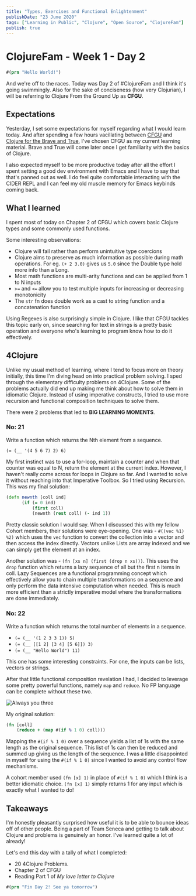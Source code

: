 ```yaml
---
title: "Types, Exercises and Functional Enlightenment"
publishDate: "23 June 2020"
tags: ["Learning in Public", "Clojure", "Open Source", "ClojureFam"]
publish: true
---
```


# ClojureFam - Week 1 - Day 2

```clojure
#(prn "Hello World!")
```

And we're off to the races. Today was Day 2 of #ClojureFam and I think it's going swimmingly.
Also for the sake of conciseness (how very Clojurian), I will be referring to Clojure From the Ground Up as **CFGU**.

## Expectations

Yesterday, I set some expectations for myself regarding what I would learn today. And after spending a few hours vacillating between
[CFGU](https://aphyr.com/posts/301-clojure-from-the-ground-up-welcome) and [Clojure for the Brave and True](https://braveclojure.com),
I've chosen CFGU as my current learning material. Brave and True will come later once I get familiarity with the basics of Clojure.

I also expected myself to be more productive today after all the effort I spent setting a good dev environment with Emacs and I have to say that
that's panned out as well.
I do feel quite comfortable interacting with the CIDER REPL and I can feel my old muscle memory for Emacs keybinds coming back.

## What I learned

I spent most of today on Chapter 2 of CFGU which covers basic Clojure types and some commonly used functions.

Some interesting observations:

- Clojure will fail rather than perform unintuitive type coercions
- Clojure aims to preserve as much information as possible during math operations. For eg. `(+ 2 3.0)` gives us `5.0` since the Double type hold more info than a Long.
- Most math functions are multi-arity functions and can be applied from 1 to N inputs
- `>=` and `<=` allow you to test multiple inputs for increasing or decreasing monotonicity
- The `str` fn does double work as a cast to string function and a concatenation function

Using Regexes is also surprisingly simple in Clojure. I like that CFGU tackles this topic early on, since searching for text in strings is a pretty
basic operation and everyone who's learning to program know how to do it effectively.

## 4Clojure

Unlike my usual method of learning, where I tend to focus more on theory initially, this time I'm diving head on into practical problem solving.
I sped through the elementary difficulty problems on 4Clojure. Some of the problems actually did end up making me think about how to solve them
in idiomatic Clojure. Instead of using imperative constructs, I tried to use more recursion and functional composition techniques to solve them.

There were 2 problems that led to **BIG LEARNING MOMENTS**.

### No: 21

Write a function which returns the Nth element from a sequence.

`(= (__ '(4 5 6 7) 2) 6)`

My first instinct was to use a for-loop, maintain a counter and when that counter was equal to N, return the element at the current index.
However, I haven't really come across for loops in Clojure so far. And I wanted to solve it without reaching into that Imperative Toolbox.
So I tried using Recursion. This was my final solution:

```clojure
(defn newnth [coll ind]
      (if (= 0 ind)
          (first coll)
          (newnth (rest coll) (- ind 1))
```

Pretty classic solution I would say. When I discussed this with my fellow Cohort members, their solutions were eye-opening.
One was - `#((vec %1) %2)` which uses the `vec` function to convert the collection into a vector and then access the index directly.
Vectors unlike Lists are array indexed and we can simply get the element at an index.

Another solution was - `(fn [xs n] (first (drop n xs)))`. This uses the `drop` function which returns a lazy sequence of all but the first n items in coll.
Lazy Sequences are a functional programming concept which effectively allow you to chain multiple transformations on a sequence and only perform
the data intensive computation when needed. This is much more efficient than a strictly imperative model where the transformations are done immediately.

### No: 22

Write a function which returns the total number of elements in a sequence.

- `(= (__ '(1 2 3 3 1)) 5)`
- `(= (__ [[1 2] [3 4] [5 6]]) 3)`
- `(= (__ "Hello World") 11)`

This one has some interesting constraints. For one, the inputs can be lists, vectors or strings.

After that little functional composition revelation I had, I decided to leverage some pretty powerful functions, namely `map` and `reduce`.
No FP language can be complete without these two.

![Always you three](assets/always-you-three.png)

My original solution:

```clojure
(fn [coll]
    (reduce + (map #(if % 1 0) coll)))
```

Mapping the `#(if % 1 0)` over a sequence yields a list of 1s with the same length as the original sequence. This list of 1s can then be reduced and summed up
giving us the length of the sequence. I was a little disappointed in myself for using the `#(if % 1 0)` since I wanted to avoid any control flow mechanisms.

A cohort member used `(fn [x] 1)` in place of `#(if % 1 0)` which I think is a better idiomatic choice. `(fn [x] 1)` simply returns 1 for any input which is
exactly what I wanted to do!

## Takeaways

I'm honestly pleasantly surprised how useful it is to be able to bounce ideas off of other people. Being a part of Team Seneca and getting to talk about Clojure
and problems is genuinely an honor. I've learned quite a lot of already!

Let's end this day with a tally of what I completed:

- 20 4Clojure Problems.
- Chapter 2 of CFGU
- Reading Part 1 of _My love letter to Clojure_

```clojure
#(prn "Fin Day 2! See ya tomorrow")
```

